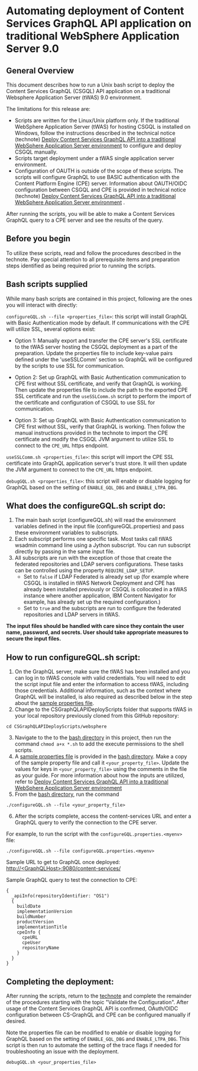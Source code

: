 # Automating deployment of Content Services GraphQL API application on traditional WebSphere Application Server 9.0

## General Overview

This document describes how to run a Unix bash script to deploy the Content Services GraphQL (CSGQL) API application on a traditional Websphere Application Server (tWAS) 9.0 environment.

The limitations for this release are:

*   Scripts are written for the Linux/Unix platform only. If the traditional WebSphere Application Server (tWAS)  for hosting CSGQL is installed on Windows, follow the instructions described in the technical notice (technote) [Deploy Content Services GraphQL API into a traditional WebSphere Application Server environment](https://www.ibm.com/support/pages/node/6459811?_ga=2.146550964.1693779471.1624377485-1906706560.1624377485) to configure and deploy CSGQL manually.
*   Scripts target deployment under a tWAS single application server environment. 
*   Configuration of OAUTH is outside of the scope of these scripts. The scripts will configure GraphQL to use BASIC authentication with the Content Platform Engine (CPE) server. Information about OAUTH/OIDC configuration between CSGQL and CPE is provided in technical notice (technote) [Deploy Content Services GraphQL API into a traditional WebSphere Application Server environment](https://www.ibm.com/support/pages/node/6459811?_ga=2.146550964.1693779471.1624377485-1906706560.1624377485) .

After running the scripts, you will be able to make a Content Services GraphQL query to a CPE server and see the results of the query.

## Before you begin

To utilize these scripts, read and follow the procedures described in the technote. Pay special attention to all prerequisite items and preparation steps identified as being required prior to running the scripts.


## Bash scripts supplied

While many bash scripts are contained in this project, following are the ones you will interact with directly:

`configureGQL.sh --file <properties_file>`: this script will install GraphQL with Basic Authentication mode by default. If communications with the CPE will utilize SSL, several options exist:
*   Option 1: Manually export and transfer the CPE server's SSL certificate to the tWAS server hosting the CSGQL deployment as a part of the preparation. Update the properties file to include key-value pairs defined under the 'useSSLComm' section so GraphQL will be configured by the scripts to use SSL for communication.

*   Option 2: Set up GraphQL with Basic Authentication communication to CPE first without SSL certificate, and verify that GraphQL is working. Then update the properties file to include the path to the exported CPE SSL certificate and run the `useSSLComm.sh` script to perform the import of the certificate and configuration of CSGQL to use SSL for communication.

*   Option 3: Set up GraphQL with Basic Authentication communication to CPE first without SSL, verify that GraphQL is working. Then follow the manual instructions provided in the technote to import the CPE certificate and modify the CSGQL JVM argument to utilize SSL to connect to the `CPE_URL` https endpoint.

`useSSLComm.sh <properties_file>`: this script will import the CPE SSL certificate into GraphQL application server's trust store. It will then update the JVM argument to connect to the `CPE_URL` https endpoint.

`debugGQL.sh <properties_file>`: this script will enable or disable logging for GraphQL based on the setting of `ENABLE_GQL_DBG` and `ENABLE_LTPA_DBG`.

## What does the configureGQL.sh script do:

1.  The main bash script (configureGQL.sh) will read the environment variables defined in the input file (configureGQL.properties) and pass these environment variables to subscripts.
2.  Each subscript performs one specific task. Most tasks call tWAS wsadmin command line using a Jython subscript.  You can run subscript directly by passing in the same input file.
3.  All subscripts are run with the exception of those that create the federated repositories and LDAP servers configurations. These tasks can be controlled using the property `REQUIRE_LDAP_SETUP`. 
    *   Set to `false` if LDAP Federated is already set up (for example where CSGQL is installed in tWAS Network Deployment and CPE has already been installed previously or CSGQL is collocated in a tWAS instance where another application, IBM Content Navigator for example, has already set up the required configuration.) 
    *   Set to `true` and the subscripts are run to configure the federated repositories and LDAP servers in tWAS.

      
**The input files should be handled with care since they contain the user name, password, and secrets.  User should take appropriate measures to secure the input files.**

## How to run configureGQL.sh script:

1.  On the GraphQL server, make sure the tWAS has been installed and you can log in to tWAS console with valid credentials. You will need to edit the script input file and enter the information to access tWAS, including those credentials.  Additional information, such as the context where GraphQL will be installed, is also required as described below in the step about the [sample properties file](bash/configureGQL.properties.sample).
2.  Change to the CSGraphQLAPIDeployScripts folder that supports tWAS in your local repository previously cloned from this GitHub repository:
```
cd CSGraphQLAPIDeployScripts/websphere
```
3.  Navigate to the to the [bash directory](bash) in this project, then run the command `chmod a+x *.sh` to add the execute permissions to the shell scripts.
4.  A [sample properties file](bash/configureGQL.properties.sample) is provided in the [bash directory](bash). Make a copy of the sample property file and call it `<your_property_file>`. Update the values for keys in `<your_property_file>` using the comments in the file as your guide. For more information about how the inputs are utilized, refer to  [Deploy Content Services GraphQL API into a traditional WebSphere Application Server environment](https://www.ibm.com/support/pages/node/6459811?_ga=2.146550964.1693779471.1624377485-1906706560.1624377485)
5.  From the [bash directory](bash), run the command
```
./configureGQL.sh --file <your_property_file>
```
6.  After the scripts complete, access the content-services URL and enter a GraphQL query to verify the connection to the CPE server.

For example, to run the script with the `configureGQL.properties.<myenv>` file:  
```
./configureGQL.sh --file configureGQL.properties.<myenv>
```

Sample URL to get to GraphQL once deployed: [http://\<GraphQLHost\>:9080/content-services/](http://<GraphQLHost>:9080/content-services/)

Sample GraphQL query to test the connection to CPE:
```
{
  _apiInfo(repositoryIdentifier: "OS1")
  {
    buildDate
    implementationVersion
    buildNumber
    productVersion
    implementationTitle
    cpeInfo {
      cpeURL
      cpeUser
      repositoryName
    }
  }
}
```

## Completing the deployment:
After running the scripts, return to the [technote](https://www.ibm.com/support/pages/node/6459811?_ga=2.146550964.1693779471.1624377485-1906706560.1624377485) and complete the remainder of the procedures starting with the topic "Validate the Configuration". After usage of the Content Services GraphQL API is confirmed, OAuth/OIDC configuration between CS-GraphQL and CPE can be configured manually if desired.

Note the properties file can be modified to enable or disable logging for GraphQL based on the setting of `ENABLE_GQL_DBG` and `ENABLE_LTPA_DBG`. This script is then run to automate the setting of the trace flags if needed for troubleshooting an issue with the deployment.

```
debugGQL.sh <your_properties_file>
```
